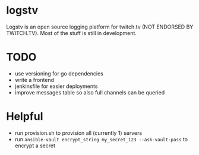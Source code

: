 # logstv

Logstv is an open source logging platform for twitch.tv (NOT ENDORSED BY TWITCH.TV).
Most of the stuff is still in development.

# TODO 

- use versioning for go dependencies
- write a frontend
- jenkinsfile for easier deployments
- improve messages table so also full channels can be queried

# Helpful

- run provision.sh to provision all (currently 1) servers
- run `ansible-vault encrypt_string my_secret_123 --ask-vault-pass` to encrypt a secret
